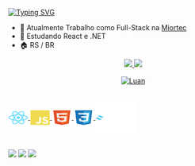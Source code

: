 
[![Typing SVG](https://readme-typing-svg.herokuapp.com?font=Arial+Text&size=38&duration=2500&color=fff&center=false&vCenter=false&width=440&lines=Luan+Rockembach+Schulz;Web+Developer;Front-End)](https://git.io/typing-svg)

- 👾 Atualmente Trabalho como Full-Stack na <a target="_blank" href="https://miortec.com.br/">Miortec</a>
- 🤖 Estudando React e .NET
- 🏠 RS / BR

<div align="center">
  <a href="https://github.com/Luan053">
   <img height="180em" src="https://github-readme-stats.vercel.app/api?username=Luan053&show_icons=true&theme=dracula&include_all_commits=true&count_private=true"/>
  <img height="180em" src="https://github-readme-stats.vercel.app/api/top-langs/?username=Luan053&layout=compact&langs_count=6&theme=dracula&count_private=true"/>
    <p><img align="center" src="https://github-readme-streak-stats.herokuapp.com/?user=Luan053&theme=dracula" alt="Luan" /></p>
</div>

<div style="display: inline_block"><br>
  <img align="center" alt="React" height="30" width="40" src="https://raw.githubusercontent.com/devicons/devicon/master/icons/react/react-original.svg">
  <img align="center" alt="Js" height="30" width="40" src="https://raw.githubusercontent.com/devicons/devicon/master/icons/javascript/javascript-plain.svg">
  <img align="center" alt="HTML" height="30" width="40" src="https://raw.githubusercontent.com/devicons/devicon/master/icons/html5/html5-original.svg">
  <img align="center" alt="CSS" height="30" width="40" src="https://raw.githubusercontent.com/devicons/devicon/master/icons/css3/css3-original.svg">
  <img align="center" alt="CSS" height="70" width="80" src="https://raw.githubusercontent.com/devicons/devicon/master/icons/tailwindcss/tailwindcss-original-wordmark.svg">
</div>
  
  ##
 
<div> 
  <a href="https://www.instagram.com/rs_luan" target="_blank"><img src="https://img.shields.io/badge/-Instagram-%23E4405F?style=for-the-badge&logo=instagram&logoColor=white" target="_blank"></a>
  <a href = "mailto:luanrschulzz@gmail.com"><img src="https://img.shields.io/badge/-Gmail-%23333?style=for-the-badge&logo=gmail&logoColor=white" target="_blank"></a>
  <a href="https://www.linkedin.com/in/luanrs-/" target="_blank"><img src="https://img.shields.io/badge/-LinkedIn-%230077B5?style=for-the-badge&logo=linkedin&logoColor=white" target="_blank"></a> 
 
</div>
